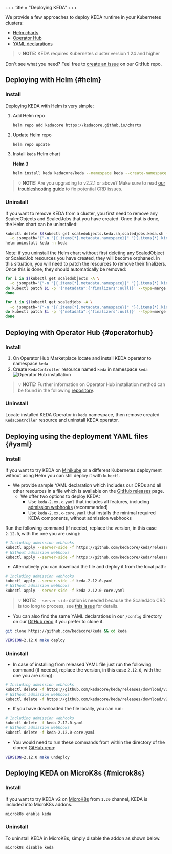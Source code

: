 +++
title = "Deploying KEDA"
+++

We provide a few approaches to deploy KEDA runtime in your Kubernetes clusters:

- [Helm charts](#helm)
- [Operator Hub](#operatorhub)
- [YAML declarations](#yaml)

> 💡 **NOTE:** KEDA requires Kubernetes cluster version 1.24 and higher

Don't see what you need? Feel free to [create an issue](https://github.com/kedacore/keda/issues/new) on our GitHub repo.

## Deploying with Helm {#helm}

### Install

Deploying KEDA with Helm is very simple:

1. Add Helm repo

    ```sh
    helm repo add kedacore https://kedacore.github.io/charts
    ```

2. Update Helm repo

    ```sh
    helm repo update
    ```

3. Install `keda` Helm chart

    **Helm 3**

    ```sh
    helm install keda kedacore/keda --namespace keda --create-namespace
    ```

> 💡 **NOTE:** Are you upgrading to v2.2.1 or above? Make sure to read [our troubleshooting guide](https://keda.sh/docs/latest/troubleshooting/) to fix potential CRD issues.

### Uninstall

If you want to remove KEDA from a cluster, you first need to remove any ScaledObjects and ScaledJobs that you have created. Once that is done, the Helm chart can be uninstalled:

```sh
kubectl delete $(kubectl get scaledobjects.keda.sh,scaledjobs.keda.sh -A \
  -o jsonpath='{"-n "}{.items[*].metadata.namespace}{" "}{.items[*].kind}{"/"}{.items[*].metadata.name}{"\n"}')
helm uninstall keda -n keda
```

Note: if you uninstall the Helm chart without first deleting any ScaledObject or ScaledJob resources you have created, they will become orphaned. In this situation, you will need to patch the resources to remove their finalizers. Once this is done, they should automatically be removed:

```sh
for i in $(kubectl get scaledobjects -A \
  -o jsonpath='{"-n "}{.items[*].metadata.namespace}{" "}{.items[*].kind}{"/"}{.items[*].metadata.name}{"\n"}');
do kubectl patch $i -p '{"metadata":{"finalizers":null}}' --type=merge
done

for i in $(kubectl get scaledjobs -A \
  -o jsonpath='{"-n "}{.items[*].metadata.namespace}{" "}{.items[*].kind}{"/"}{.items[*].metadata.name}{"\n"}');
do kubectl patch $i -p '{"metadata":{"finalizers":null}}' --type=merge
done
```

## Deploying with Operator Hub {#operatorhub}

### Install

1. On Operator Hub Marketplace locate and install KEDA operator to namespace `keda`
2. Create `KedaController` resource named `keda` in namespace `keda`
![Operator Hub installation](https://raw.githubusercontent.com/kedacore/keda-olm-operator/main/images/keda-olm-install.gif)
> 💡 **NOTE:** Further information on Operator Hub installation method can be found in the following [repository](https://github.com/kedacore/keda-olm-operator).

### Uninstall

Locate installed KEDA Operator in `keda` namespace, then remove created `KedaController` resource and uninstall KEDA operator.

## Deploying using the deployment YAML files {#yaml}

### Install

If you want to try KEDA on [Minikube](https://minikube.sigs.k8s.io) or a different Kubernetes deployment without using Helm you can still deploy it with `kubectl`.

- We provide sample YAML declaration which includes our CRDs and all other resources in a file which is available on the [GitHub releases](https://github.com/kedacore/keda/releases) page. 
  - We offer two options to deploy KEDA:
    - Use `keda-2.xx.x.yaml` that includes all features, including [admission webhooks](./concepts/admission-webhooks.md) (recommended)
    - Use `keda-2.xx.x-core.yaml` that installs the minimal required KEDA components, without admission webhooks

Run the following command (if needed, replace the version, in this case `2.12.0`, with the one you are using):

```sh
# Including admission webhooks
kubectl apply --server-side -f https://github.com/kedacore/keda/releases/download/v2.12.0/keda-2.12.0.yaml
# Without admission webhooks
kubectl apply --server-side -f https://github.com/kedacore/keda/releases/download/v2.12.0/keda-2.12.0-core.yaml
```

- Alternatively you can download the file and deploy it from the local path:
```sh
# Including admission webhooks
kubectl apply --server-side -f keda-2.12.0.yaml
# Without admission webhooks
kubectl apply --server-side -f keda-2.12.0-core.yaml
```

> 💡 **NOTE:** `--server-side` option is needed because the ScaledJob CRD is too long to process, see [this issue](https://github.com/kedacore/keda/issues/4740) for details.

- You can also find the same YAML declarations in our `/config` directory on our [GitHub repo](https://github.com/kedacore/keda) if you prefer to clone it.

```sh
git clone https://github.com/kedacore/keda && cd keda

VERSION=2.12.0 make deploy
```

### Uninstall

- In case of installing from released YAML file just run the following command (if needed, replace the version, in this case `2.12.0`, with the one you are using):

```sh
# Including admission webhooks
kubectl delete -f https://github.com/kedacore/keda/releases/download/v2.12.0/keda-2.12.0.yaml
# Without admission webhooks
kubectl delete -f https://github.com/kedacore/keda/releases/download/v2.12.0/keda-2.12.0-core.yaml
```

- If you have downloaded the file locally, you can run:

```sh
# Including admission webhooks
kubectl delete -f keda-2.12.0.yaml
# Without admission webhooks
kubectl delete -f keda-2.12.0-core.yaml
```

- You would need to run these commands from within the directory of the cloned [GitHub repo](https://github.com/kedacore/keda):

```sh
VERSION=2.12.0 make undeploy
```

## Deploying KEDA on MicroK8s {#microk8s}

### Install

If you want to try KEDA v2 on [MicroK8s](https://microk8s.io/) from `1.20` channel, KEDA is included into MicroK8s addons.

```sh
microk8s enable keda
```

### Uninstall

To uninstall KEDA in MicroK8s, simply disable the addon as shown below.

```sh
microk8s disable keda
```
